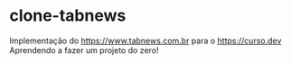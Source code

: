 # clone-tabnews
Implementação do https://www.tabnews.com.br para o https://curso.dev
Aprendendo a fazer um projeto do zero!
